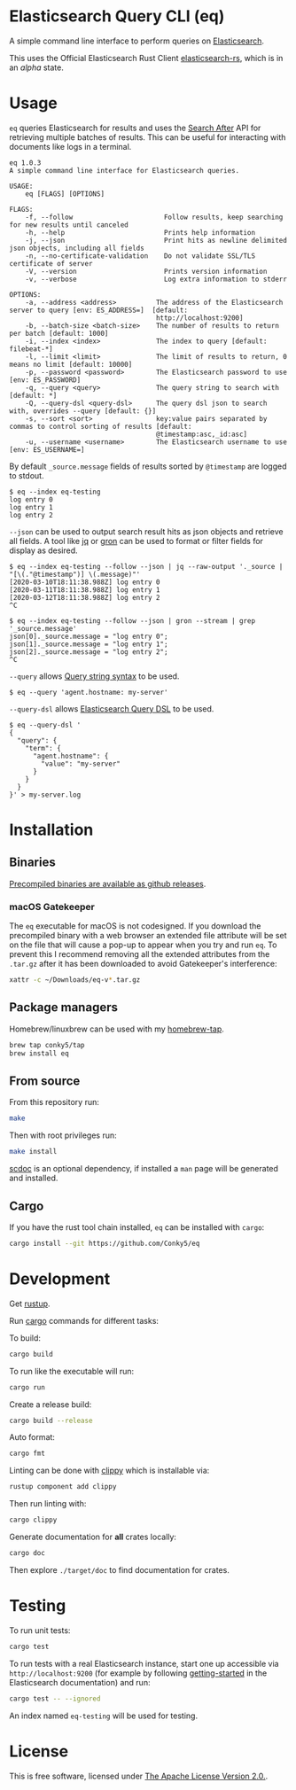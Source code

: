 # Elasticsearch Query CLI (eq)

A simple command line interface to perform queries on
[Elasticsearch](https://github.com/elastic/elasticsearch).

This uses the Official Elasticsearch Rust Client
[elasticsearch-rs](https://github.com/elastic/elasticsearch-rs), which is in an
*alpha* state.

# Usage

`eq` queries Elasticsearch for results and uses the [Search After][] API for
retrieving multiple batches of results. This can be useful for interacting with
documents like logs in a terminal.

[Search After]: https://www.elastic.co/guide/en/elasticsearch/reference/current/paginate-search-results.html#search-after

```
eq 1.0.3
A simple command line interface for Elasticsearch queries.

USAGE:
    eq [FLAGS] [OPTIONS]

FLAGS:
    -f, --follow                       Follow results, keep searching for new results until canceled
    -h, --help                         Prints help information
    -j, --json                         Print hits as newline delimited json objects, including all fields
    -n, --no-certificate-validation    Do not validate SSL/TLS certificate of server
    -V, --version                      Prints version information
    -v, --verbose                      Log extra information to stderr

OPTIONS:
    -a, --address <address>          The address of the Elasticsearch server to query [env: ES_ADDRESS=]  [default:
                                     http://localhost:9200]
    -b, --batch-size <batch-size>    The number of results to return per batch [default: 1000]
    -i, --index <index>              The index to query [default: filebeat-*]
    -l, --limit <limit>              The limit of results to return, 0 means no limit [default: 10000]
    -p, --password <password>        The Elasticsearch password to use [env: ES_PASSWORD]
    -q, --query <query>              The query string to search with [default: *]
    -Q, --query-dsl <query-dsl>      The query dsl json to search with, overrides --query [default: {}]
    -s, --sort <sort>                key:value pairs separated by commas to control sorting of results [default:
                                     @timestamp:asc,_id:asc]
    -u, --username <username>        The Elasticsearch username to use [env: ES_USERNAME=]
```

By default `_source.message` fields of results sorted by `@timestamp` are
logged to stdout.

```console
$ eq --index eq-testing
log entry 0
log entry 1
log entry 2
```

`--json` can be used to output search result hits as json objects and retrieve
all fields. A tool like [jq](https://stedolan.github.io/jq/) or
[gron](https://github.com/tomnomnom/gron) can be used to format or filter
fields for display as desired.

```console
$ eq --index eq-testing --follow --json | jq --raw-output '._source | "[\(."@timestamp")] \(.message)"'
[2020-03-10T18:11:38.988Z] log entry 0
[2020-03-11T18:11:38.988Z] log entry 1
[2020-03-12T18:11:38.988Z] log entry 2
^C

$ eq --index eq-testing --follow --json | gron --stream | grep '_source.message'
json[0]._source.message = "log entry 0";
json[1]._source.message = "log entry 1";
json[2]._source.message = "log entry 2";
^C
```

`--query` allows [Query string
syntax](https://www.elastic.co/guide/en/elasticsearch/reference/current/query-dsl-query-string-query.html#query-string-syntax)
to be used.

```console
$ eq --query 'agent.hostname: my-server'
```

`--query-dsl` allows [Elasticsearch Query
DSL](https://www.elastic.co/guide/en/elasticsearch/reference/current/query-dsl.html)
to be used.

```console
$ eq --query-dsl '
{
  "query": {
    "term": {
      "agent.hostname": {
        "value": "my-server"
      }
    }
  }
}' > my-server.log
```

# Installation


## Binaries

[Precompiled binaries are available as github releases](https://github.com/Conky5/eq/releases).

### macOS Gatekeeper

The `eq` executable for macOS is not codesigned. If you download the
precompiled binary with a web browser an extended file attribute will be set on
the file that will cause a pop-up to appear when you try and run `eq`. To
prevent this I recommend removing all the extended attributes from the
`.tar.gz` after it has been downloaded to avoid Gatekeeper's interference:

```sh
xattr -c ~/Downloads/eq-v*.tar.gz
```

## Package managers

Homebrew/linuxbrew can be used with my [homebrew-tap](https://github.com/Conky5/homebrew-tap).

```sh
brew tap conky5/tap
brew install eq
```

## From source

From this repository run:

```sh
make
```

Then with root privileges run:

```sh
make install
```

[scdoc](https://git.sr.ht/~sircmpwn/scdoc) is an optional dependency, if
installed a `man` page will be generated and installed.

## Cargo

If you have the rust tool chain installed, `eq` can be installed with
`cargo`:

```sh
cargo install --git https://github.com/Conky5/eq
```

# Development

Get [rustup](https://rustup.rs).

Run [cargo](https://doc.rust-lang.org/cargo/) commands for different tasks:

To build:

```sh
cargo build
```

To run like the executable will run:

```sh
cargo run
```

Create a release build:

```sh
cargo build --release
```

Auto format:

```sh
cargo fmt
```

Linting can be done with [clippy](https://github.com/rust-lang/rust-clippy)
which is installable via:

```sh
rustup component add clippy
```

Then run linting with:

```sh
cargo clippy
```

Generate documentation for **all** crates locally:

```sh
cargo doc
```

Then explore `./target/doc` to find documentation for crates.

# Testing

To run unit tests:

```sh
cargo test
```

To run tests with a real Elasticsearch instance, start one up accessible via
`http://localhost:9200` (for example by following [getting-started][] in the
Elasticsearch documentation) and run:

```sh
cargo test -- --ignored
```

An index named `eq-testing` will be used for testing.

[getting-started]: https://www.elastic.co/guide/en/elasticsearch/reference/current/getting-started-install.html#run-elasticsearch-local

# License

This is free software, licensed under [The Apache License Version 2.0.](LICENSE).
